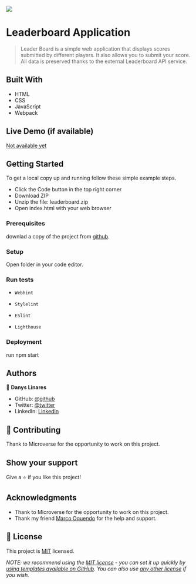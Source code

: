 ![](https://img.shields.io/badge/Microverse-blueviolet)

# Leaderboard Application

> Leader Board is a simple web application that displays scores submitted by different players. It also allows you to submit your score. All data is preserved thanks to the external Leaderboard API service.
## Built With

- HTML
- CSS
- JavaScript
- Webpack
## Live Demo (if available)

[Not available yet]()
## Getting Started

To get a local copy up and running follow these simple example steps.

- Click the Code button in the top right corner
- Download ZIP
- Unzip the file: leaderboard.zip
- Open index.html with your web browser
### Prerequisites

downlad a copy of the project from [github](https://github.com/d4nQw3rty/Leaderboard).
### Setup

Open folder in your code editor.
### Run tests

- `Webhint`

- `Stylelint`

- `ESlint`

- `Lighthouse`
### Deployment

run npm start
## Authors

👤 **Danys Linares**

- GitHub: [@github](https://github.com/d4nQw3rty)
- Twitter: [@twitter](https://twitter.com/Danys_Linares)
- LinkedIn: [LinkedIn](www.linkedin.com/in/danys-linares-6a328b238)
## 🤝 Contributing

Thank to Microverse for the opportunity to work on this project.
## Show your support

Give a ⭐️ if you like this project!
## Acknowledgments

- Thank to Microverse for the opportunity to work on this project.
- Thank my friend [Marco Oquendo](https://www.linkedin.com/in/marco-vinicio-oquendo-4a289156/) for the help and support.
## 📝 License

This project is [MIT](MIT.md) licensed.

_NOTE: we recommend using the [MIT license](https://choosealicense.com/licenses/mit/) - you can set it up quickly by [using templates available on GitHub](https://docs.github.com/en/communities/setting-up-your-project-for-healthy-contributions/adding-a-license-to-a-repository). You can also use [any other license](https://choosealicense.com/licenses/) if you wish._